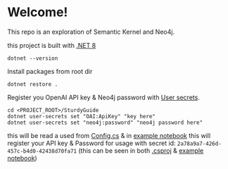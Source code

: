 # Welcome!
This repo is an exploration of Semantic Kernel and Neo4j.

this project is built with [.NET 8](https://dotnet.microsoft.com/en-us/download/dotnet/8.0)
```shell
dotnet --version
```

Install packages from root dir
```shell
dotnet restore .
```

Register you OpenAI API key & Neo4j password with [User secrets](https://learn.microsoft.com/en-us/aspnet/core/security/app-secrets?view=aspnetcore-8.0&tabs=linux).
```shell
cd <PROJECT_ROOT>/SturdyGuide
dotnet user-secrets set "OAI:ApiKey" "key here"
dotnet user-secrets set "neo4j:password" "neo4j password here"
```
this will be read a used from [Config.cs](./SturdyGuide/Config.cs) & in [example notebook](./example.ipynb)
this will register your API key & Password for usage with secret id: `2a78a9a7-426d-457c-b4d0-42438d70fa71` (this can be seen in both [.csproj](./SturdyGuide/SturdyGuide.csproj) & [example notebook](./example.ipynb))
